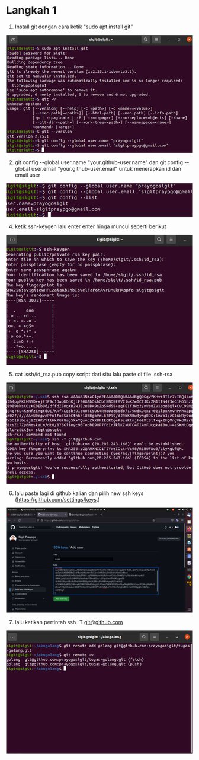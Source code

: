 # Langkah 1

1. Install git dengan cara ketik "sudo apt install git"

![logo](https://github.com/prayogosigit/DevOps-Engineer/blob/main/week-1/day-4/assets/1.png)

2. git config --global user.name "your.github-user.name" dan git config --global user.email "your.github-user.email" untuk menerapkan id dan email user

![logo](https://github.com/prayogosigit/DevOps-Engineer/blob/main/week-1/day-4/assets/2.png)

4. ketik ssh-keygen lalu enter enter hinga muncul seperti berikut

![logo](https://github.com/prayogosigit/DevOps-Engineer/blob/main/week-1/day-4/assets/3.png)

5. cat .ssh/id_rsa.pub copy script dari situ lalu paste di file .ssh-rsa

![logo](https://github.com/prayogosigit/DevOps-Engineer/blob/main/week-1/day-4/assets/5.png)

6. lalu paste lagi di github kalian dan pilih new ssh keys (https://github.com/settings/keys.)

![logo](https://github.com/prayogosigit/DevOps-Engineer/blob/main/week-1/day-4/assets/4.png)

7. lalu ketikan pertintah ssh -T git@github.com

![logo](https://github.com/prayogosigit/DevOps-Engineer/blob/main/week-1/day-4/assets/6.png)
